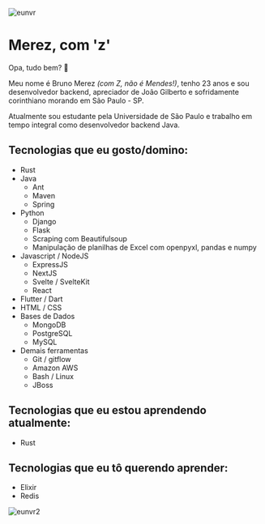 ![eunvr](https://web.archive.org/web/20090829090504/http://www.geocities.com/simontransit2003/hangingpirate.gif)

# Merez, com 'z'

Opa, tudo bem? 👋

Meu nome é Bruno Merez *(com Z, não é Mendes!)*, tenho 23 anos e sou desenvolvedor backend, apreciador de João Gilberto e sofridamente corinthiano morando em São Paulo - SP.

Atualmente sou estudante pela Universidade de São Paulo e trabalho em tempo integral como desenvolvedor backend Java.

## Tecnologias que eu gosto/domino:

- Rust
- Java
  - Ant
  - Maven
  - Spring
- Python
  - Django
  - Flask
  - Scraping com Beautifulsoup
  - Manipulação de planilhas de Excel com openpyxl, pandas e numpy
- Javascript / NodeJS
  - ExpressJS
  - NextJS
  - Svelte / SvelteKit
  - React
- Flutter / Dart
- HTML / CSS
- Bases de Dados
  - MongoDB
  - PostgreSQL
  - MySQL
- Demais ferramentas
  - Git / gitflow
  - Amazon AWS
  - Bash / Linux
  - JBoss

## Tecnologias que eu estou aprendendo atualmente:

- Rust

## Tecnologias que eu tô querendo aprender:

- Elixir
- Redis

![eunvr2](https://web.archive.org/web/20090829065250im_/http://www.geocities.com/sarah_jane_4max/crewstrike.gif)

